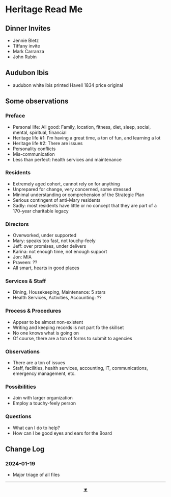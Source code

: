 # Heritage Read Me

## Dinner Invites

* Jennie Bletz
* Tiffany invite
* Mark Carranza
* John Rubin

## Audubon Ibis

* audubon white ibis printed Havell 1834 price original

## Some observations

### Preface

*   Personal life: All good: Family, location, fitness, diet, sleep, social, mental, spiritual, financial
*   Heritage life #1: I'm having a great time, a ton of fun, and learning a lot
*   Heritage life #2: There are issues
*   Personality conflicts
*   Mis-communication
*   Less than perfect: health services and maintenance

### Residents

*   Extremely aged cohort, cannot rely on for anything
*   Unprepared for change, very concerned, some stressed
*   Minimal understanding or comprehension of the Strategic Plan
*   Serious contingent of anti-Mary residents
*   Sadly: most residents have little or no concept that they are part of a 170-year charitable legacy

### Directors

*   Overworked, under supported
*   Mary: speaks too fast, not touchy-feely
*   Jeff: over promises, under delivers
*   Karina: not enough time, not enough support
*   Jon: MIA
*   Praveen: ??
*   All smart, hearts in good places

### Services & Staff

*   Dining, Housekeeping, Maintenance: 5 stars
*   Health Services, Activities, Accounting: ??

### Process & Procedures

*   Appear to be almost non-existent
*   Writing and keeping records is not part fo the skillset
*   No one knows what is going on
*   Of course, there are a ton of forms to submit to agencies

### Observations

*   There are a ton of issues
*   Staff, facilities, health services, accounting, IT, communications, emergency management, etc.

### Possibilities

*   Join with larger organization
*   Employ a touchy-feely person

### Questions

*   What can I do to help?
*   How can I be good eyes and ears for the Board


## Change Log

### 2024-01-19

* Major triage of all files

***

<center title="Hello! Click me to go up to the top" ><a class=aDingbat href=javascript:window.scrollTo(0,0);> ❦ </a></center>

